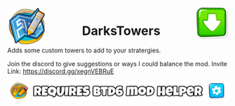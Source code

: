 <a href="https://github.com/DarkTerraYT/DarksTowers/releases/latest/download/DarksTowers.dll">
    <img align="left" alt="Icon" height="90" src="Icon.png">
    <img align="right" alt="Download" height="75" src="https://raw.githubusercontent.com/gurrenm3/BTD-Mod-Helper/master/BloonsTD6%20Mod%20Helper/Resources/DownloadBtn.png">
</a>

<h1 align="center">DarksTowers</h1>

Adds some custom towers to add to your stratergies. 

Join the discord to give suggestions or ways I could balance the mod.
Invite Link: https://discord.gg/xegnVEBRuE

[![Requires BTD6 Mod Helper](https://raw.githubusercontent.com/gurrenm3/BTD-Mod-Helper/master/banner.png)](https://github.com/gurrenm3/BTD-Mod-Helper#readme)
